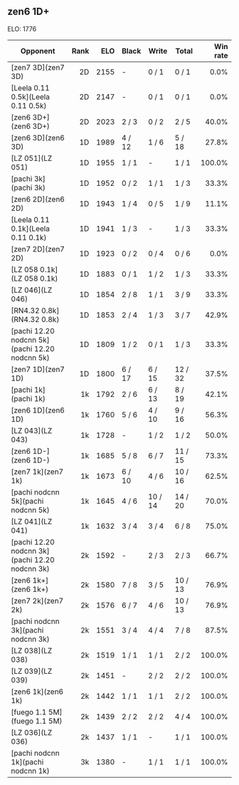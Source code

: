 ## zen6 1D+ ##

ELO: 1776

Opponent | Rank | ELO | Black | Write | Total | Win rate
---------|-----:|----:|-------|-------|-------|-------:
[zen7 3D](zen7 3D) | 2D | 2155 | - | 0 / 1 | 0 / 1 | 0.0%
[Leela 0.11 0.5k](Leela 0.11 0.5k) | 2D | 2147 | - | 0 / 1 | 0 / 1 | 0.0%
[zen6 3D+](zen6 3D+) | 2D | 2023 | 2 / 3 | 0 / 2 | 2 / 5 | 40.0%
[zen6 3D](zen6 3D) | 1D | 1989 | 4 / 12 | 1 / 6 | 5 / 18 | 27.8%
[LZ 051](LZ 051) | 1D | 1955 | 1 / 1 | - | 1 / 1 | 100.0%
[pachi 3k](pachi 3k) | 1D | 1952 | 0 / 2 | 1 / 1 | 1 / 3 | 33.3%
[zen6 2D](zen6 2D) | 1D | 1943 | 1 / 4 | 0 / 5 | 1 / 9 | 11.1%
[Leela 0.11 0.1k](Leela 0.11 0.1k) | 1D | 1941 | 1 / 3 | - | 1 / 3 | 33.3%
[zen7 2D](zen7 2D) | 1D | 1923 | 0 / 2 | 0 / 4 | 0 / 6 | 0.0%
[LZ 058 0.1k](LZ 058 0.1k) | 1D | 1883 | 0 / 1 | 1 / 2 | 1 / 3 | 33.3%
[LZ 046](LZ 046) | 1D | 1854 | 2 / 8 | 1 / 1 | 3 / 9 | 33.3%
[RN4.32 0.8k](RN4.32 0.8k) | 1D | 1853 | 2 / 4 | 1 / 3 | 3 / 7 | 42.9%
[pachi 12.20 nodcnn 5k](pachi 12.20 nodcnn 5k) | 1D | 1809 | 1 / 2 | 0 / 1 | 1 / 3 | 33.3%
[zen7 1D](zen7 1D) | 1D | 1800 | 6 / 17 | 6 / 15 | 12 / 32 | 37.5%
[pachi 1k](pachi 1k) | 1k | 1792 | 2 / 6 | 6 / 13 | 8 / 19 | 42.1%
[zen6 1D](zen6 1D) | 1k | 1760 | 5 / 6 | 4 / 10 | 9 / 16 | 56.3%
[LZ 043](LZ 043) | 1k | 1728 | - | 1 / 2 | 1 / 2 | 50.0%
[zen6 1D-](zen6 1D-) | 1k | 1685 | 5 / 8 | 6 / 7 | 11 / 15 | 73.3%
[zen7 1k](zen7 1k) | 1k | 1673 | 6 / 10 | 4 / 6 | 10 / 16 | 62.5%
[pachi nodcnn 5k](pachi nodcnn 5k) | 1k | 1645 | 4 / 6 | 10 / 14 | 14 / 20 | 70.0%
[LZ 041](LZ 041) | 1k | 1632 | 3 / 4 | 3 / 4 | 6 / 8 | 75.0%
[pachi 12.20 nodcnn 3k](pachi 12.20 nodcnn 3k) | 2k | 1592 | - | 2 / 3 | 2 / 3 | 66.7%
[zen6 1k+](zen6 1k+) | 2k | 1580 | 7 / 8 | 3 / 5 | 10 / 13 | 76.9%
[zen7 2k](zen7 2k) | 2k | 1576 | 6 / 7 | 4 / 6 | 10 / 13 | 76.9%
[pachi nodcnn 3k](pachi nodcnn 3k) | 2k | 1551 | 3 / 4 | 4 / 4 | 7 / 8 | 87.5%
[LZ 038](LZ 038) | 2k | 1519 | 1 / 1 | 1 / 1 | 2 / 2 | 100.0%
[LZ 039](LZ 039) | 2k | 1451 | - | 2 / 2 | 2 / 2 | 100.0%
[zen6 1k](zen6 1k) | 2k | 1442 | 1 / 1 | 1 / 1 | 2 / 2 | 100.0%
[fuego 1.1 5M](fuego 1.1 5M) | 2k | 1439 | 2 / 2 | 2 / 2 | 4 / 4 | 100.0%
[LZ 036](LZ 036) | 2k | 1437 | 1 / 1 | - | 1 / 1 | 100.0%
[pachi nodcnn 1k](pachi nodcnn 1k) | 3k | 1380 | - | 1 / 1 | 1 / 1 | 100.0%
